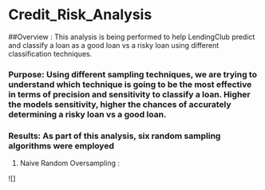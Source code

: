 # Credit_Risk_Analysis

##Overview : This analysis is being performed to help LendingClub predict and classify a loan as a good loan vs a risky loan using different classification techniques.

### Purpose: Using different sampling techniques, we are trying to understand which technique is going to be the most effective in terms of precision and sensitivity to classify a loan. Higher the models sensitivity, higher the chances of accurately determining a risky loan vs a good loan.

### Results: As part of this analysis, six random sampling algorithms were employed

1) Naive Random Oversampling :

![]
